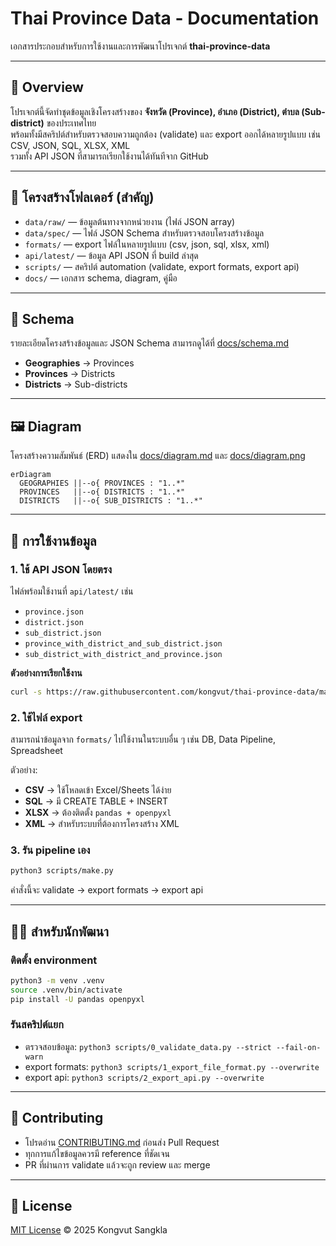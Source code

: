 # Thai Province Data - Documentation

เอกสารประกอบสำหรับการใช้งานและการพัฒนาโปรเจกต์ **thai-province-data**

---

## 📖 Overview

โปรเจกต์นี้จัดทำชุดข้อมูลเชิงโครงสร้างของ **จังหวัด (Province), อำเภอ (District), ตำบล (Sub-district)** ของประเทศไทย  
พร้อมทั้งมีสคริปต์สำหรับตรวจสอบความถูกต้อง (validate) และ export ออกได้หลายรูปแบบ เช่น CSV, JSON, SQL, XLSX, XML  
รวมทั้ง API JSON ที่สามารถเรียกใช้งานได้ทันทีจาก GitHub

---

## 📂 โครงสร้างโฟลเดอร์ (สำคัญ)

- `data/raw/` — ข้อมูลต้นทางจากหน่วยงาน (ไฟล์ JSON array)
- `data/spec/` — ไฟล์ JSON Schema สำหรับตรวจสอบโครงสร้างข้อมูล
- `formats/` — export ไฟล์ในหลายรูปแบบ (csv, json, sql, xlsx, xml)
- `api/latest/` — ข้อมูล API JSON ที่ build ล่าสุด
- `scripts/` — สคริปต์ automation (validate, export formats, export api)
- `docs/` — เอกสาร schema, diagram, คู่มือ

---

## 🧾 Schema

รายละเอียดโครงสร้างข้อมูลและ JSON Schema สามารถดูได้ที่ [docs/schema.md](schema.md)
- **Geographies** → Provinces
- **Provinces** → Districts
- **Districts** → Sub-districts

---

## 🖼 Diagram

โครงสร้างความสัมพันธ์ (ERD) แสดงใน [docs/diagram.md](diagram.md) และ [docs/diagram.png](diagram.png)

```mermaid
erDiagram
  GEOGRAPHIES ||--o{ PROVINCES : "1..*"
  PROVINCES   ||--o{ DISTRICTS : "1..*"
  DISTRICTS   ||--o{ SUB_DISTRICTS : "1..*"
```

---

## 🚀 การใช้งานข้อมูล

### 1. ใช้ API JSON โดยตรง
ไฟล์พร้อมใช้งานที่ `api/latest/` เช่น
- `province.json`
- `district.json`
- `sub_district.json`
- `province_with_district_and_sub_district.json`
- `sub_district_with_district_and_province.json`

**ตัวอย่างการเรียกใช้งาน**
```bash
curl -s https://raw.githubusercontent.com/kongvut/thai-province-data/main/api/latest/province.json | jq '.[0]'
```

### 2. ใช้ไฟล์ export
สามารถนำข้อมูลจาก `formats/` ไปใช้งานในระบบอื่น ๆ เช่น DB, Data Pipeline, Spreadsheet

ตัวอย่าง:
- **CSV** → ใช้โหลดเข้า Excel/Sheets ได้ง่าย
- **SQL** → มี CREATE TABLE + INSERT
- **XLSX** → ต้องติดตั้ง `pandas + openpyxl`
- **XML** → สำหรับระบบที่ต้องการโครงสร้าง XML

### 3. รัน pipeline เอง
```bash
python3 scripts/make.py
```
คำสั่งนี้จะ validate → export formats → export api

---

## 🧑‍💻 สำหรับนักพัฒนา

### ติดตั้ง environment
```bash
python3 -m venv .venv
source .venv/bin/activate
pip install -U pandas openpyxl
```

### รันสคริปต์แยก
- ตรวจสอบข้อมูล: `python3 scripts/0_validate_data.py --strict --fail-on-warn`
- export formats: `python3 scripts/1_export_file_format.py --overwrite`
- export api: `python3 scripts/2_export_api.py --overwrite`

---

## 🤝 Contributing

- โปรดอ่าน [CONTRIBUTING.md](../CONTRIBUTING.md) ก่อนส่ง Pull Request
- ทุกการแก้ไขข้อมูลควรมี reference ที่ชัดเจน
- PR ที่ผ่านการ validate แล้วจะถูก review และ merge

---

## 📄 License

[MIT License](../LICENSE) © 2025 Kongvut Sangkla

